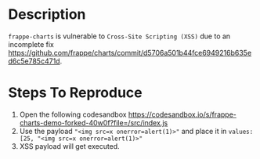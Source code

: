 # Description

`frappe-charts` is vulnerable to `Cross-Site Scripting (XSS)` due to an incomplete fix https://github.com/frappe/charts/commit/d5706a501b44fce6949216b635ed6c5e785c471d.

# Steps To Reproduce

1. Open the following codesandbox https://codesandbox.io/s/frappe-charts-demo-forked-40w0f?file=/src/index.js
2. Use the payload `"<img src=x onerror=alert(1)>"` and place it in `values: [25, "<img src=x onerror=alert(1)>"`
3. XSS payload will get executed.
